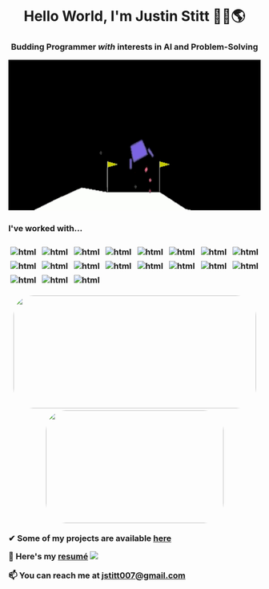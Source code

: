 
<h1 align="center">Hello World, I'm Justin Stitt 🙋‍♂️🌎 </h1>
<h3 align="center">Budding Programmer <em>with</em> interests in AI and Problem-Solving</h3>

<p align="center">
  <img width="900" height="300" src="/media/githubprofilegif1.gif">
</p>

<p align="left">
  
<h3> I've worked with... <h3>
<img src="https://img.shields.io/badge/c++-%2300599C.svg?style=for-the-badge&logo=c%2B%2B&logoColor=white" alt="html" style="vertical-align:top; margin:4px">
<img src="https://img.shields.io/badge/-Julia-9558B2?style=for-the-badge&logo=julia&logoColor=white" alt="html" style="vertical-align:top; margin:4px">
<img src="https://img.shields.io/badge/python-3670A0?style=for-the-badge&logo=python&logoColor=ffdd54" alt="html" style="vertical-align:top; margin:4px">
<img src="https://img.shields.io/badge/c%23-%23239120.svg?style=for-the-badge&logo=c-sharp&logoColor=white" alt="html" style="vertical-align:top; margin:4px">
<img src="https://img.shields.io/badge/go-%2300ADD8.svg?style=for-the-badge&logo=go&logoColor=white" alt="html" style="vertical-align:top; margin:4px">
<img src="https://img.shields.io/badge/javascript-%23323330.svg?style=for-the-badge&logo=javascript&logoColor=%23F7DF1E" alt="html" style="vertical-align:top; margin:4px">
<img src="https://img.shields.io/badge/-Svelte-red?style=for-the-badge&logoColor=black&logo=Svelte" alt="html" style="vertical-align:top; margin:4px">
<img src="https://img.shields.io/badge/java-%23ED8B00.svg?style=for-the-badge&logo=java&logoColor=white" alt="html" style="vertical-align:top; margin:4px">
<img src="https://img.shields.io/badge/opencv-%23white.svg?style=for-the-badge&logo=opencv&logoColor=white" alt="html" style="vertical-align:top; margin:4px">
<img src="https://img.shields.io/badge/-OpenAI-grey?style=for-the-badge&logoColor=white&logo=openai" alt="html" style="vertical-align:top; margin:4px">
<img src="https://img.shields.io/badge/TensorFlow-%23FF6F00.svg?style=for-the-badge&logo=TensorFlow&logoColor=white" alt="html" style="vertical-align:top; margin:4px">
<img src="https://img.shields.io/badge/react-%2320232a.svg?style=for-the-badge&logo=react&logoColor=%2361DAFB" alt="html" style="vertical-align:top; margin:4px">
<img src="https://img.shields.io/badge/PyTorch-%23EE4C2C.svg?style=for-the-badge&logo=PyTorch&logoColor=white" alt="html" style="vertical-align:top; margin:4px">
<img src="https://img.shields.io/badge/-Web-green?style=for-the-badge&logoColor=lightgrey" alt="html" style="vertical-align:top; margin:4px">
<img src="https://img.shields.io/badge/node.js-%2343853D.svg?style=for-the-badge&logo=node.js&logoColor=white" alt="html" style="vertical-align:top; margin:4px">
<img src="https://img.shields.io/badge/-Game Dev-purple?style=for-the-badge&logoColor=lightgrey" alt="html" style="vertical-align:top; margin:4px">
<img src="https://img.shields.io/badge/-SQL-red?style=for-the-badge&logoColor=lightgrey" alt="html" style="vertical-align:top; margin:4px">
<img src="https://img.shields.io/badge/unity-%23000000.svg?style=for-the-badge&logo=unity&logoColor=white" alt="html" style="vertical-align:top; margin:4px">
<img src="https://img.shields.io/badge/-Data Science-yellow?style=for-the-badge&logoColor=lightgrey" alt="html" style="vertical-align:top; margin:4px">
</p>

<p align="center">
<img width="485" height="225" src="https://github-readme-stats.vercel.app/api?username=justinstitt&show_icons=true&theme=tokyonight&include_all_commits=true&hide=stars" style="border-radius:40px;">
<img width="355" height="225" src="https://github-readme-stats.vercel.app/api/top-langs/?username=JustinStitt&theme=tokyonight&layout=compact?exclude_repo=https://github.com/justinstitt/settings?title=test" style="border-radius:40px;">
</p>
  
<div style="margin-bottom: 10px"> 
  
  <!--Projects-->
  <a>✔  Some of my projects are available </a>
  <a href="https://github.com/JustinStitt?tab=repositories"> here</a>
  
  <!--Resume-->
  <a>📄 Here's my </a>
  <a href="./media/resume.pdf">resumé</a>
  <img src="https://img.shields.io/badge/Updated-8--12--21-lightgrey?logoColor=red">
  
  <!--Email-->
  <a>📫 You can reach me at **jstitt007@gmail.com**</a>
</div> 
